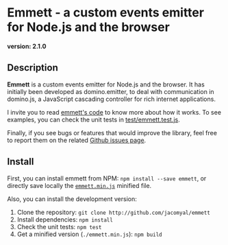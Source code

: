 # Emmett - a custom events emitter for Node.js and the browser
**version: 2.1.0**

## Description

**Emmett** is a custom events emitter for Node.js and the browser. It has initially been developed as domino.emitter, to deal with communication in domino.js, a JavaScript cascading controller for rich internet applications.

I invite you to read [emmett's code](./emmett.js) to know more about how it works. To see examples, you can check the unit tests in [test/emmett.test.js](./test/emmett.test.js).

Finally, if you see bugs or features that would improve the library, feel free to report them on the related [Github issues page](https://github.com/jacomyal/emmett/issues).

## Install

First, you can install emmett from NPM: `npm install --save emmett`, or directly save locally the [`emmett.min.js`](./emmett.min.js) minified file.

Also, you can install the development version:
 1. Clone the repository: `git clone http://github.com/jacomyal/emmett`
 2. Install dependencies: `npm install`
 3. Check the unit tests: `npm test`
 4. Get a minified version (`./emmett.min.js`): `npm build`
